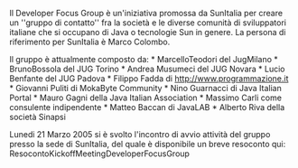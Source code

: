 Il Developer Focus Group è un'iniziativa promossa da SunItalia per creare un ''gruppo di contatto'' fra la società e le diverse comunità di sviluppatori italiane che si occupano di Java o tecnologie Sun in genere.
La persona di riferimento per SunItalia è Marco Colombo.

Il gruppo è attualmente composto da:
	* MarcelloTeodori del JugMilano
	* BrunoBossola del JUG Torino
	* Andrea Musumeci del JUG Novara
	* Lucio Benfante del JUG Padova
	* Filippo Fadda di http://www.programmazione.it
	* Giovanni Puliti di MokaByte Community
	* Nino Guarnacci di Java Italian Portal
	* Mauro Gagni della Java Italian Association
	* Massimo Carli come consulente indipendente
	* Matteo Baccan di JavaLAB
	* Alberto Riva della società Sinapsi

Lunedi 21 Marzo 2005 si è svolto l'incontro di avvio attività del gruppo presso la sede di SunItalia, del quale è disponibile un breve resoconto qui: ResocontoKickoffMeetingDeveloperFocusGroup